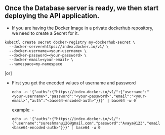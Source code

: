 ## Once the Database server is ready, we then start deploying the API application.
- If you are having the Docker Image in a private dockerhub repository, we need to create a Secret for it.

```
kubectl create secret docker-registry my-dockerhub-secret \
  --docker-server=https://index.docker.io/v1/ \
  --docker-username=<your-username> \
  --docker-password=<your-password> \
  --docker-email=<your-email> \
  --namespace=my-namespace
```


[or]

- First you get the encoded values of username and password
  ```
  echo -n '{"auths":{"https://index.docker.io/v1/":{"username":"<your-username>","password":"<your-password>","email":"<your-email>","auth":"<base64-encoded-auth>"}}}' | base64 -w 0
  ```
  example: -
  ```
  echo -n '{"auths":{"https://index.docker.io/v1/":{"username":"sureshmanu126@gmail.com","password":"Avaya@123","email":"sureshmanu126@gmail.com","auth":"<base64-encoded-auth>"}}}' | base64 -w 0
  ```

